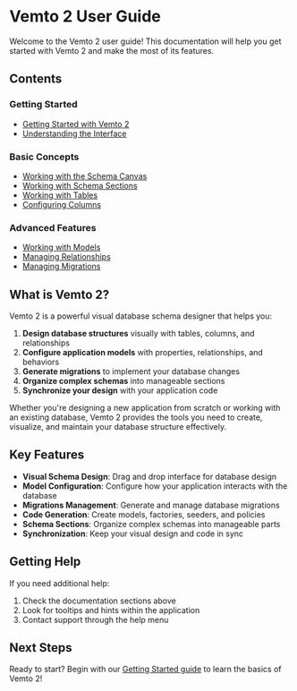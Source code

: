 # Vemto 2 User Guide

Welcome to the Vemto 2 user guide! This documentation will help you get started with Vemto 2 and make the most of its features.

## Contents

### Getting Started
- [Getting Started with Vemto 2](./getting-started.md)
- [Understanding the Interface](./interface-overview.md)

### Basic Concepts
- [Working with the Schema Canvas](./schema-canvas.md)
- [Working with Schema Sections](./schema-sections.md)
- [Working with Tables](./tables.md)
- [Configuring Columns](./columns.md)

### Advanced Features
- [Working with Models](./models.md)
- [Managing Relationships](./relationships.md)
- [Managing Migrations](./migrations.md)

## What is Vemto 2?

Vemto 2 is a powerful visual database schema designer that helps you:

1. **Design database structures** visually with tables, columns, and relationships
2. **Configure application models** with properties, relationships, and behaviors
3. **Generate migrations** to implement your database changes
4. **Organize complex schemas** into manageable sections
5. **Synchronize your design** with your application code

Whether you're designing a new application from scratch or working with an existing database, Vemto 2 provides the tools you need to create, visualize, and maintain your database structure effectively.

## Key Features

- **Visual Schema Design**: Drag and drop interface for database design
- **Model Configuration**: Configure how your application interacts with the database
- **Migrations Management**: Generate and manage database migrations
- **Code Generation**: Create models, factories, seeders, and policies
- **Schema Sections**: Organize complex schemas into manageable parts
- **Synchronization**: Keep your visual design and code in sync

## Getting Help

If you need additional help:

1. Check the documentation sections above
2. Look for tooltips and hints within the application
3. Contact support through the help menu

## Next Steps

Ready to start? Begin with our [Getting Started guide](./getting-started.md) to learn the basics of Vemto 2!

